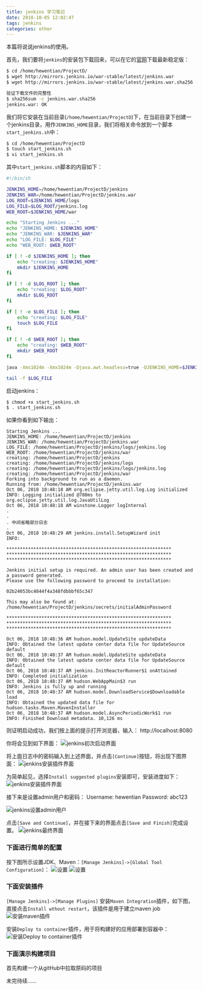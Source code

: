 ```yaml
---
title: jenkins 学习笔记
date: 2018-10-05 12:02:47
tags: jenkins
categories: other
---
```


本篇将说说jenkins的使用。

首先，我们要将`jenkins`的安装包下载回来，可以在它的[官网][link_id_jenkins.war]下载最新稳定版：

``` bash
$ cd /home/hewentian/ProjectD/
$ wget http://mirrors.jenkins.io/war-stable/latest/jenkins.war
$ wget http://mirrors.jenkins.io/war-stable/latest/jenkins.war.sha256

验证下载文件的完整性
$ sha256sum -c jenkins.war.sha256 
jenkins.war: OK
```

我们将它安装在当前目录(`/home/hewentian/ProjectD`)下，在当前目录下创建一个jenkins目录，用作`JENKINS_HOME`目录，我们将相关命令放到一个脚本`start_jenkins.sh`中：
``` bash
$ cd /home/hewentian/ProjectD
$ touch start_jenkins.sh
$ vi start_jenkins.sh
```

其中`start_jenkins.sh`脚本的内容如下：
``` bash
#!/bin/sh

JENKINS_HOME=/home/hewentian/ProjectD/jenkins
JENKINS_WAR=/home/hewentian/ProjectD/jenkins.war
LOG_ROOT=$JENKINS_HOME/logs
LOG_FILE=$LOG_ROOT/jenkins.log
WEB_ROOT=$JENKINS_HOME/war

echo "Starting Jenkins ..."
echo "JENKINS_HOME: $JENKINS_HOME"
echo "JENKINS_WAR: $JENKINS_WAR"
echo "LOG_FILE: $LOG_FILE"
echo "WEB_ROOT: $WEB_ROOT"

if [ ! -d $JENKINS_HOME ]; then
    echo "creating: $JENKINS_HOME"
    mkdir $JENKINS_HOME
fi

if [ ! -d $LOG_ROOT ]; then
    echo "creating: $LOG_ROOT"
    mkdir $LOG_ROOT
fi

if [ ! -e $LOG_FILE ]; then
    echo "creating: $LOG_FILE"
    touch $LOG_FILE
fi

if [ ! -d $WEB_ROOT ]; then
    echo "creating: $WEB_ROOT"
    mkdir $WEB_ROOT
fi

java -Xms1024m -Xmx1024m -Djava.awt.headless=true -DJENKINS_HOME=$JENKINS_HOME -jar $JENKINS_WAR --logfile=$LOG_FILE --webroot=$WEB_ROOT --httpPort=8080 --daemon >> $LOG_FILE

tail -f $LOG_FILE
```


启动jenkins：
``` bash
$ chmod +x start_jenkins.sh
$ . start_jenkins.sh
```

如果你看到如下输出：

    Starting Jenkins ...
	JENKINS_HOME: /home/hewentian/ProjectD/jenkins
	JENKINS_WAR: /home/hewentian/ProjectD/jenkins.war
	LOG_FILE: /home/hewentian/ProjectD/jenkins/logs/jenkins.log
	WEB_ROOT: /home/hewentian/ProjectD/jenkins/war
	creating: /home/hewentian/ProjectD/jenkins
	creating: /home/hewentian/ProjectD/jenkins/logs
	creating: /home/hewentian/ProjectD/jenkins/logs/jenkins.log
	creating: /home/hewentian/ProjectD/jenkins/war
	Forking into background to run as a daemon.
	Running from: /home/hewentian/ProjectD/jenkins.war
	Oct 06, 2018 10:48:18 AM org.eclipse.jetty.util.log.Log initialized
	INFO: Logging initialized @780ms to org.eclipse.jetty.util.log.JavaUtilLog
	Oct 06, 2018 10:48:18 AM winstone.Logger logInternal
	.
	.
	. 中间省略部分日志
	.
	Oct 06, 2018 10:48:29 AM jenkins.install.SetupWizard init
	INFO: 
	
	*************************************************************
	*************************************************************
	*************************************************************

	Jenkins initial setup is required. An admin user has been created and a password generated.
	Please use the following password to proceed to installation:

	02b24053bc4844f4a348fdbbbf65c347

	This may also be found at: /home/hewentian/ProjectD/jenkins/secrets/initialAdminPassword

	*************************************************************
	*************************************************************
	*************************************************************

	Oct 06, 2018 10:48:36 AM hudson.model.UpdateSite updateData
	INFO: Obtained the latest update center data file for UpdateSource default
	Oct 06, 2018 10:48:37 AM hudson.model.UpdateSite updateData
	INFO: Obtained the latest update center data file for UpdateSource default
	Oct 06, 2018 10:48:37 AM jenkins.InitReactorRunner$1 onAttained
	INFO: Completed initialization
	Oct 06, 2018 10:48:37 AM hudson.WebAppMain$3 run
	INFO: Jenkins is fully up and running
	Oct 06, 2018 10:48:37 AM hudson.model.DownloadService$Downloadable load
	INFO: Obtained the updated data file for hudson.tasks.Maven.MavenInstaller
	Oct 06, 2018 10:48:37 AM hudson.model.AsyncPeriodicWork$1 run
	INFO: Finished Download metadata. 10,126 ms

则证明启动成功，我们按上面的提示打开浏览器，输入：
http://localhost:8080

你将会见到如下界面：
![](/img/jenkins-1.png "jenkins初次启动界面")

将上面日志中的密码输入到上述界面，并点击`[Continue]`按钮，将出现下图界面：
![](/img/jenkins-2.png "jenkins安装插件界面")

为简单起见，选择`Install suggested plugins`安装即可，安装进度如下：
![](/img/jenkins-3.png "jenkins安装插件界面")

接下来是设置admin用户和密码：
Username: hewentian
Password: abc123

![](/img/jenkins-4.png "jenkins设置admin用户")

点击`[Save and Continue]`，并在接下来的界面点击`[Save and Finish]`完成设置。
![](/img/jenkins-5.png "jenkins最终界面")


### 下面进行简单的配置
按下图所示设置JDK、Maven：`[Manage Jenkins]->[Global Tool Configuration]`：
![](/img/jenkins-6.png "设置")
![](/img/jenkins-7.png "设置")

### 下面安装插件
`[Manage Jenkins]->[Manage Plugins]`
安装`Maven Integration`插件，如下图，直接点击`Install wthout restart`，该插件是用于建立maven job
![](/img/jenkins-8.png "安装maven插件")

安装`Deploy to container`插件，用于将构建好的应用部署到容器中：
![](/img/jenkins-9.png "安装Deploy to container插件")


### 下面演示构建项目
首先构建一个从gitHub中拉取原码的项目


未完待续……

[link_id_jenkins.war]: http://mirrors.jenkins.io/war-stable/latest/

